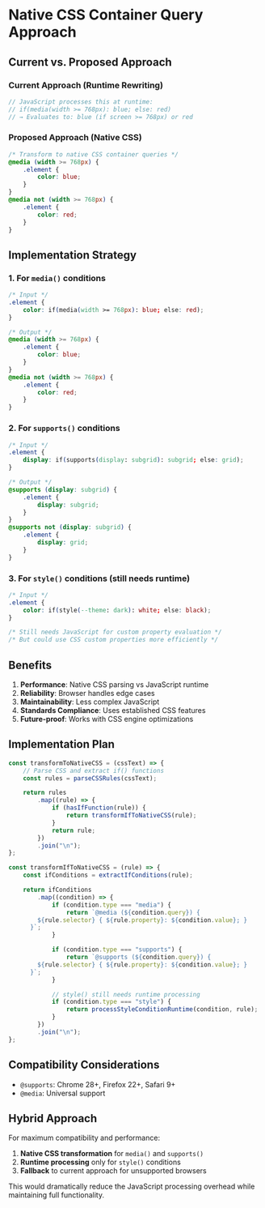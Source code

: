 # Native CSS Container Query Approach

## Current vs. Proposed Approach

### Current Approach (Runtime Rewriting)

```javascript
// JavaScript processes this at runtime:
// if(media(width >= 768px): blue; else: red)
// → Evaluates to: blue (if screen >= 768px) or red
```

### Proposed Approach (Native CSS)

```css
/* Transform to native CSS container queries */
@media (width >= 768px) {
	.element {
		color: blue;
	}
}
@media not (width >= 768px) {
	.element {
		color: red;
	}
}
```

## Implementation Strategy

### 1. For `media()` conditions

```css
/* Input */
.element {
	color: if(media(width >= 768px): blue; else: red);
}

/* Output */
@media (width >= 768px) {
	.element {
		color: blue;
	}
}
@media not (width >= 768px) {
	.element {
		color: red;
	}
}
```

### 2. For `supports()` conditions

```css
/* Input */
.element {
	display: if(supports(display: subgrid): subgrid; else: grid);
}

/* Output */
@supports (display: subgrid) {
	.element {
		display: subgrid;
	}
}
@supports not (display: subgrid) {
	.element {
		display: grid;
	}
}
```

### 3. For `style()` conditions (still needs runtime)

```css
/* Input */
.element {
	color: if(style(--theme: dark): white; else: black);
}

/* Still needs JavaScript for custom property evaluation */
/* But could use CSS custom properties more efficiently */
```

## Benefits

1. **Performance**: Native CSS parsing vs JavaScript runtime
2. **Reliability**: Browser handles edge cases
3. **Maintainability**: Less complex JavaScript
4. **Standards Compliance**: Uses established CSS features
5. **Future-proof**: Works with CSS engine optimizations

## Implementation Plan

```javascript
const transformToNativeCSS = (cssText) => {
	// Parse CSS and extract if() functions
	const rules = parseCSSRules(cssText);

	return rules
		.map((rule) => {
			if (hasIfFunction(rule)) {
				return transformIfToNativeCSS(rule);
			}
			return rule;
		})
		.join("\n");
};

const transformIfToNativeCSS = (rule) => {
	const ifConditions = extractIfConditions(rule);

	return ifConditions
		.map((condition) => {
			if (condition.type === "media") {
				return `@media (${condition.query}) {
        ${rule.selector} { ${rule.property}: ${condition.value}; }
      }`;
			}

			if (condition.type === "supports") {
				return `@supports (${condition.query}) {
        ${rule.selector} { ${rule.property}: ${condition.value}; }
      }`;
			}

			// style() still needs runtime processing
			if (condition.type === "style") {
				return processStyleConditionRuntime(condition, rule);
			}
		})
		.join("\n");
};
```

## Compatibility Considerations

- `@supports`: Chrome 28+, Firefox 22+, Safari 9+
- `@media`: Universal support

## Hybrid Approach

For maximum compatibility and performance:

1. **Native CSS transformation** for `media()` and `supports()`
2. **Runtime processing** only for `style()` conditions
3. **Fallback** to current approach for unsupported browsers

This would dramatically reduce the JavaScript processing overhead while maintaining full functionality.
